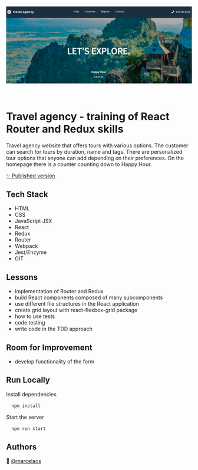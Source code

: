 

<p align="center">
<img src="src/images/travel.PNG" title="travel" alt="travel"></a>
</p>
<br>
  
# Travel agency - training of React Router and Redux skills

Travel agency website that offers tours with various options. The customer can search for tours by duration, name and tags. There are personalized tour options that anyone can add depending on their preferences. On the homepage there is a counter counting down to Happy Hour.

[:sparkles: Published version](https://marcela-os.github.io/travel-agency/)


## Tech Stack

* HTML
* CSS
* JavaScript JSX
* React
* Redux
* Router
* Webpack
* Jest/Enzyme
* GIT

  
## Lessons

* implementation of Router and Redux
* build React components composed of many subcomponents
* use different file structures in the React application
* create grid layout with react-flexbox-grid package
* how to use tests
* code testing
* write code in the TDD approach


## Room for Improvement

* develop functionality of the form 

  
## Run Locally

Install dependencies

```bash
  npm install
```

Start the server

```bash
  npm run start
```

  
## Authors

:woman: [@marcelaos](https://github.com/marcela-os)

  